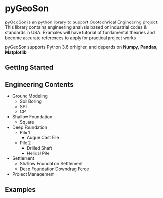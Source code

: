 # pyGeoSon

pyGeoSon is an python library to support Geotechnical Engineering project. This library contains engineering analysis based on industrial codes & standards in USA. Examples will have tutorial of fundamental theories and become accurate references to apply for practical project works.

pyGeoSon supports Python 3.6 orhigher, and depends on **Numpy**, **Pandas**, **Matplotlib**.

## Getting Started

## Engineering Contents

- Ground Modeling
  - Soil Boring
  - SPT
  - CPT
- Shallow Foundation
  - Square
- Deep Foundation
  - Pile 1
    - Augue Cast Pile
  - Pile 2
    - Drilled Shaft
    - Helical Pile
- Settlement
  - Shallow Foundation Settlement
  - Deep Foundation Downdrag Force
- Project Management

## Examples



